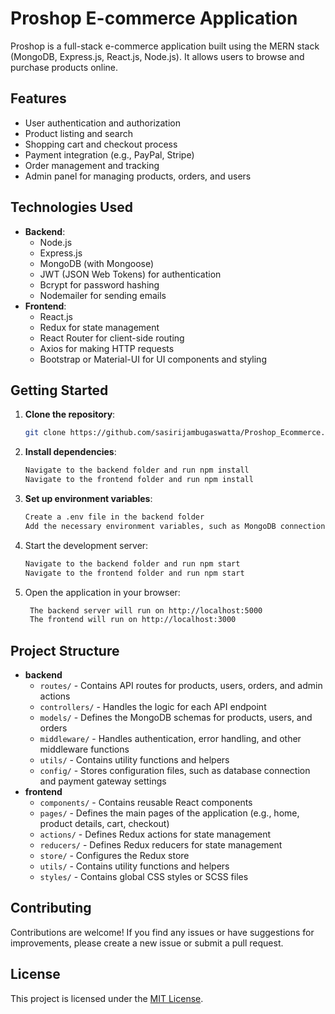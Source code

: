 # Proshop E-commerce Application

Proshop is a full-stack e-commerce application built using the MERN stack (MongoDB, Express.js, React.js, Node.js). It allows users to browse and purchase products online.

## Features

- User authentication and authorization
- Product listing and search
- Shopping cart and checkout process
- Payment integration (e.g., PayPal, Stripe)
- Order management and tracking
- Admin panel for managing products, orders, and users

## Technologies Used

- **Backend**:
  - Node.js
  - Express.js
  - MongoDB (with Mongoose)
  - JWT (JSON Web Tokens) for authentication
  - Bcrypt for password hashing
  - Nodemailer for sending emails
- **Frontend**:
  - React.js
  - Redux for state management
  - React Router for client-side routing
  - Axios for making HTTP requests
  - Bootstrap or Material-UI for UI components and styling

## Getting Started

1. **Clone the repository**:
   ```bash
   git clone https://github.com/sasirijambugaswatta/Proshop_Ecommerce.git


2. **Install dependencies**:
    ```bash
    Navigate to the backend folder and run npm install
    Navigate to the frontend folder and run npm install
3. **Set up environment variables**:
    ```bash
    Create a .env file in the backend folder
    Add the necessary environment variables, such as MongoDB connection string, JWT secret, and payment gateway credentials
4. Start the development server:
     ```bash
    Navigate to the backend folder and run npm start
    Navigate to the frontend folder and run npm start
5. Open the application in your browser:
   ```bash
    The backend server will run on http://localhost:5000
    The frontend will run on http://localhost:3000

## Project Structure

- **backend**
  - `routes/` - Contains API routes for products, users, orders, and admin actions
  - `controllers/` - Handles the logic for each API endpoint
  - `models/` - Defines the MongoDB schemas for products, users, and orders
  - `middleware/` - Handles authentication, error handling, and other middleware functions
  - `utils/` - Contains utility functions and helpers
  - `config/` - Stores configuration files, such as database connection and payment gateway settings
- **frontend**
  - `components/` - Contains reusable React components
  - `pages/` - Defines the main pages of the application (e.g., home, product details, cart, checkout)
  - `actions/` - Defines Redux actions for state management
  - `reducers/` - Defines Redux reducers for state management
  - `store/` - Configures the Redux store
  - `utils/` - Contains utility functions and helpers
  - `styles/` - Contains global CSS styles or SCSS files

## Contributing

Contributions are welcome! If you find any issues or have suggestions for improvements, please create a new issue or submit a pull request.

## License

This project is licensed under the [MIT License](LICENSE).
